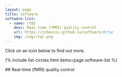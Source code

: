 ```yaml
---
layout: page
title: Software
software-list:
  - name: rtQC
    desc: Real-time (fMRI) quality control
    url: https://jsheunis.github.io/software/#rtqc
    img: /img/rtqc.png
---
```


Click on an icon below to find out more.


{% include list-circles.html items=page.software-list %}

<div id='rtqc'></div>
## Real-time (fMRI) quality control

